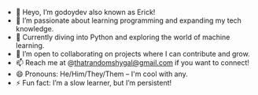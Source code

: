 - 👋 Heyo, I’m godoydev also known as Erick!
- 👀 I’m passionate about learning programming and expanding my tech knowledge.
- 🌱 Currently diving into Python and exploring the world of machine learning.
- 💞️ I’m open to collaborating on projects where I can contribute and grow.
- 📫 Reach me at @thatrandomshygal@gmail.com if you want to connect!
- 😄 Pronouns: He/Him/They/Them – I'm cool with any.
- ⚡ Fun fact: I’m a slow learner, but I’m persistent!

<!---
Amusednt/Amusednt is a ✨ special ✨ repository because its `README.md` (this file) appears on your GitHub profile.
You can click the Preview link to take a look at your changes.
--->
